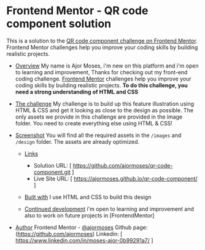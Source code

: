 # Frontend Mentor - QR code component solution

This is a solution to the [QR code component challenge on Frontend Mentor](https://www.frontendmentor.io/challenges/qr-code-component-iux_sIO_H). Frontend Mentor challenges help you improve your coding skills by building realistic projects.

- [Overview](#overview)
  My name is Ajor Moses, i'm new on this platform and i'm open to learning and improvement, Thanks for checking out my front-end coding challenge.
  [Frontend Mentor](https://www.frontendmentor.io) challenges help you improve your coding skills by building realistic projects.
  **To do this challenge, you need a strong understanding of HTML and CSS**

- [The challenge](#the-challenge)
  My challenge is to build up this feature illustration using HTML & CSS and get it looking as close to the design as possible.
  The only assets we provide in this challenge are provided in the image folder. You need to create everything else using HTML & CSS!

- [Screenshot](#screenshot)
  You will find all the required assets in the `/images` and `/design` folder. The assets are already optimized.

  - [Links](#links)

    - Solution URL: [ https://github.com/ajormoses/qr-code-component.git ]
    - Live Site URL: [ https://ajormoses.github.io/qr-code-component/ ]

  - [Built with](#built-with)
    I use HTML and CSS to build this design

  - [Continued development](#continued-development)
    i'm open to learning and improvement and also to work on future projects in [FrontendMentor]

- [Author](#author)
  Frontend Mentor - [@ajormoses](https://www.frontendmentor.io/profile/ajormoses)
  Github page: (https://github.com/ajormoses)
  Linkedin: [ https://www.linkedin.com/in/moses-ajor-0b99291a7/ ]
